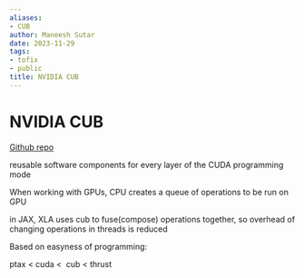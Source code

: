 ```yaml
---
aliases:
- CUB
author: Maneesh Sutar
date: 2023-11-29
tags:
- tofix
- public
title: NVIDIA CUB
---
```


# NVIDIA CUB

[Github repo](https://github.com/NVIDIA/cub)

reusable software components for every layer of the CUDA programming mode

When working with GPUs, CPU creates a queue of operations to be run on GPU

in JAX, XLA uses cub to fuse(compose) operations together, so overhead of changing operations in threads is reduced

Based on easyness of programming:

ptax \< cuda \<  cub \< thrust
